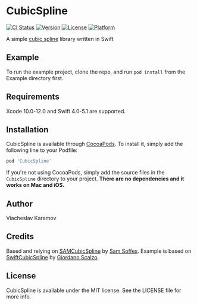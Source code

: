 # CubicSpline

[![CI Status](http://img.shields.io/travis/vkaramov/CubicSpline.svg?style=flat)](https://travis-ci.org/vkaramov/CubicSpline)
[![Version](https://img.shields.io/cocoapods/v/CubicSpline.svg?style=flat)](http://cocoapods.org/pods/CubicSpline)
[![License](https://img.shields.io/cocoapods/l/CubicSpline.svg?style=flat)](http://cocoapods.org/pods/CubicSpline)
[![Platform](https://img.shields.io/cocoapods/p/CubicSpline.svg?style=flat)](http://cocoapods.org/pods/CubicSpline)

A simple [cubic spline](http://en.wikipedia.org/wiki/Cubic_spline) library written in Swift

## Example

To run the example project, clone the repo, and run `pod install` from the Example directory first.

## Requirements

Xcode 10.0-12.0 and Swift 4.0-5.1 are supported.

## Installation

CubicSpline is available through [CocoaPods](http://cocoapods.org). To install
it, simply add the following line to your Podfile:

```ruby
pod 'CubicSpline'
```
If you're not using CocoaPods, simply add the source files in the `CubicSpline` directory to your project. **There are no dependencies and it works on Mac and iOS.**

## Author

Viacheslav Karamov

## Credits

Based and relying on [SAMCubicSpline](https://github.com/soffes/SAMCubicSpline) by [Sam Soffes](http://soff.es). Example is based on [SwiftCubicSpline](https://github.com/gscalzo/SwiftCubicSpline) by [Giordano Scalzo](giordano.scalzo@gmail.com).

## License

CubicSpline is available under the MIT license. See the LICENSE file for more info.
